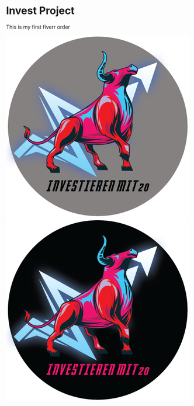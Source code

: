 # Invest Project
This is my first fiverr order

![Alt text](investieren_mit_20.png?raw=true "Youtube Logo 1")
![Alt text](investieren_mit_20_2.png?raw=true "Youtube Logo 2")